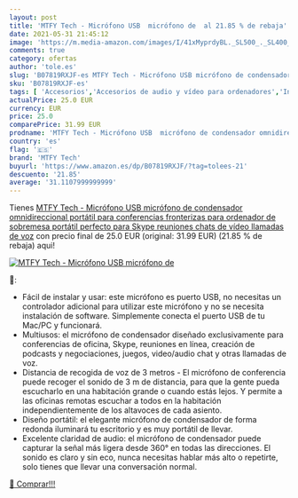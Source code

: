 ```yaml
---
layout: post
title: 'MTFY Tech - Micrófono USB  micrófono de  al 21.85 % de rebaja'
date: 2021-05-31 21:45:12
image: 'https://m.media-amazon.com/images/I/41xMyprdyBL._SL500_._SL400_.jpg'
comments: true
category: ofertas
author: 'tole.es'
slug: 'B07819RXJF-es MTFY Tech - Micrófono USB micrófono de condensador...'
sku: 'B07819RXJF-es'
tags: [ 'Accesorios','Accesorios de audio y vídeo para ordenadores','Informática','Micrófonos para informática','mtfy tech','ordenador', ]
actualPrice: 25.0 EUR
currency: EUR
price: 25.0
comparePrice: 31.99 EUR
prodname: 'MTFY Tech - Micrófono USB  micrófono de condensador omnidireccional portátil para conferencias fronterizas  para ordenador de sobremesa  portátil  perfecto para Skype  reuniones  chats de vídeo  llamadas de voz'
country: 'es'
flag: '🇪🇸'
brand: 'MTFY Tech'
buyurl: 'https://www.amazon.es/dp/B07819RXJF/?tag=tolees-21'
descuento: '21.85'
average: '31.1107999999999'
---
```


Tienes [MTFY Tech - Micrófono USB  micrófono de condensador omnidireccional portátil para conferencias fronterizas  para ordenador de sobremesa  portátil  perfecto para Skype  reuniones  chats de vídeo  llamadas de voz](https://www.amazon.es/dp/B07819RXJF/?tag=tolees-21) con precio final de  25.0 EUR (original: 31.99 EUR) (21.85 %  de rebaja) aqui!

[![MTFY Tech - Micrófono USB  micrófono de ](https://m.media-amazon.com/images/I/41xMyprdyBL._SL500_._SL400_.jpg)](https://www.amazon.es/dp/B07819RXJF/?tag=tolees-21)

🔎:

- Fácil de instalar y usar: este micrófono es puerto USB, no necesitas un controlador adicional para utilizar este micrófono y no se necesita instalación de software. Simplemente conecta el puerto USB de tu Mac/PC y funcionará.
- Multiusos: el micrófono de condensador diseñado exclusivamente para conferencias de oficina, Skype, reuniones en línea, creación de podcasts y negociaciones, juegos, video/audio chat y otras llamadas de voz.
- Distancia de recogida de voz de 3 metros - El micrófono de conferencia puede recoger el sonido de 3 m de distancia, para que la gente pueda escucharlo en una habitación grande o cuando estás lejos. Y permite a las oficinas remotas escuchar a todos en la habitación independientemente de los altavoces de cada asiento.
- Diseño portátil: el elegante micrófono de condensador de forma redonda iluminará tu escritorio y es muy portátil de llevar.
- Excelente claridad de audio: el micrófono de condensador puede capturar la señal más ligera desde 360° en todas las direcciones. El sonido es claro y sin eco, nunca necesitas hablar más alto o repetirte, solo tienes que llevar una conversación normal.

[🛒 Comprar!!!](https://www.amazon.es/dp/B07819RXJF/?tag=tolees-21)
